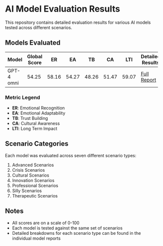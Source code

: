 
# AI Model Evaluation Results

This repository contains detailed evaluation results for various AI models tested across different scenarios.

## Models Evaluated

| Model | Global Score | ER | EA | TB | CA | LTI | Detailed Results |
|-------|--------------|----|----|----|----|-----|-----------------|
| GPT-4 omni | 54.25 | 58.16 | 54.27 | 48.26 | 51.47 | 59.07 | [Full Report](OPENAI/gpt4o.md) |

### Metric Legend
- **ER**: Emotional Recognition
- **EA**: Emotional Adaptability
- **TB**: Trust Building
- **CA**: Cultural Awareness
- **LTI**: Long Term Impact

## Scenario Categories
Each model was evaluated across seven different scenario types:
1. Advanced Scenarios
2. Crisis Scenarios
3. Cultural Scenarios
4. Innovation Scenarios
5. Professional Scenarios
6. Silly Scenarios
7. Therapeutic Scenarios


## Notes
- All scores are on a scale of 0-100
- Each model is tested against the same set of scenarios
- Detailed breakdowns for each scenario type can be found in the individual model reports
